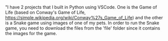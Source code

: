 "I have 2 projects that I built in Python using VSCode. One is the Game of Life (based on Conway's Game of Life, https://simple.wikipedia.org/wiki/Conway%27s_Game_of_Life)
and the other is a Snake game using images of one of my pets. In order to run the Snake game, you need to download the files from the 'file' folder since it contains the images for the game.

